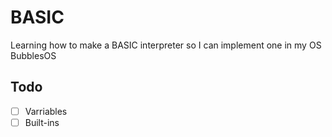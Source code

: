 # BASIC
Learning how to make a BASIC interpreter so I can implement one in my OS BubblesOS

## Todo
- [ ] Varriables
- [ ] Built-ins
